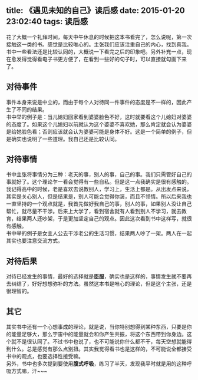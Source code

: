 title: 《遇见未知的自己》读后感
date: 2015-01-20 23:02:40
tags: 读后感
---
花了大概一个礼拜时间，每天中午休息的时候把这本书看完了，怎么说呢，第一次接触这一类的书。感觉是比较唯心的。主张我们应该注重自己的内心，找到真我。书中一些看法还是比较认同的，大概说一下看完之后的印象吧。另外补充一点，现在愈发得觉得看电子书更方便了，在看到一些好的句子时，可以直接就勾画下来了。
## 对待事件
事件本身来说是中立的，而由于每个人对待同一件事件的态度是不一样的，因此产生了不同的结果。  
书中举的例子是：当儿媳妇回家看到婆婆脸色不好，这时就要看这个儿媳妇对婆婆的态度了。如果这个儿媳妇以前就认为这个婆婆不喜欢她，那么肯定就会认为婆婆是给她脸色看；否则应该就会认为婆婆可能是身体不好。这是一个简单的例子，但是确实也说明了一些道理。我自己还是比较认同。
## 对待事情
书中主张将事情分为三种：老天的事，别人的事，自己的事。我们只需管好自己的事就好了。这个理论乍一看会觉得有一些自私。但是这一点我确实是很有感触的。  
我记得高中的时候，老是喜欢去说教别人，学习上，生活上都是。从出发点来说，其实是关心别人，但是结果是，别人可能会觉得你装，而且不领情。所以后来我也一直坚持的一个观点就是，我首先做好我自己的事，别人的事，如果别人没让自己帮忙，就尽量不干涉。后来上大学了，看到宿舍就有人看到别人不学习，就去教育，结果两人还吵架，于是更加坚定自己的观点。因此这次看到书中这样写，就很有感触。  
书中举的例子是女主人公去干涉老公的生活习惯，结果两人吵了一架。两人在一起其实也要注意交流方式。
## 对待后果
对待已经发生的事情，最好的选择就是**臣服**，确实也是这样的，事情发生就不要再去纠结了，好好想想弥补的方法。虽然这本书是唯心的理论，但是这个主张，还是很理智的。  
## 其它
其实书中还有一个心想事成的理论，就是说，当你特别想得到某种东西，只要是你的能量足够大，那么宇宙中的能量就会和你产生共振，将这个东西带到你身边。这个就不是很认同了。不过书中也说了，也不可能说你什么都不干，每天空想就能得到什么。总是感觉有那么点别扭。其实我觉得看书也是这样的，不可能说全都接受书中的观点，也要选择性接受嘛。  
另外，书中也多次提到要使用**腹式呼吸**，练习了半天，发现我平时就是用的这种呼吸方式嘛，汗~~~